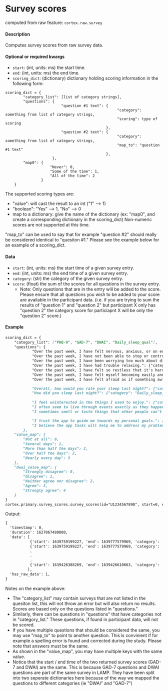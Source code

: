 # Survey scores

computed from raw feature: `cortex.raw.survey`

#### Description

Computes survey scores from raw survey data.

#### Optional or required kwargs

- `start`: (int, units: ms) the start time.
- `end`: (int, units: ms) the end time.
- `scoring_dict`: (dictionary) dictionary holding scoring information in the following form:
```
scoring_dict = {
        "category_list": [list of category strings],
        "questions": {
                         "question #1 text": {
                                                  "category": something from list of category strings,
                                                  "scoring": type of scoring
                                             },
                         "question #2 text": {
                                                  "category": something from list of category strings,
                                                  "map_to": "question #1 text"
                                             },
                     },
        "map0": {
                    "Never": 0,
                    "Some of the time": 1,
                    "All of the time": 2
                }
    }
```
The supported scoring types are:
- "value": will cast the result to an int ("1" --> 1)
- "boolean": "Yes" --> 1, "No" --> 0
- map to a dictionary: give the name of the dictionary (ex: "map0", and create a corresponding dictionary in the scoring_dict)
Non-numeric scores are not supported at this time. 

"map_to" can be used to say that for example "question #2" should really be considered identical to "quesiton #1."
Please see the example below for an example of a scoring_dict.


#### Data

- `start`: (int, units: ms) the start time of a given survey entry.
- `end`: (int, units: ms) the end time of a given survey entry.
- `category`: (str) the category of the given survey entry.
- `score`: (float) the sum of the scores for all questions in the survey entry.
  - Note: Only questions that are in the entry will be added to the score. Please ensure that all questions you wish to be added to your score are available in the participant data. (i.e. if you are trying to sum the results of "question 1" and "question 2" but participant X only has "question 2" the category score for particiapnt X will be only the "question 2" score.)

#### Example

```markdown
scoring_dict = {
    "category_list": ["PHQ-9", "GAD-7", "DWAI", "Daily_sleep_qual"],
    "questions": {
            "Over the past week, I have felt nervous, anxious, or on edge.": {"category": "GAD-7", "scoring": "value_map"},
            "Over the past week, I have not been able to stop or control worrying.": {"category": "GAD-7", "scoring": "value_map"},
            "Over the past week, I have been worrying too much about different things.": {"category": "GAD-7", "scoring": "value_map"},
            "Over the past week, I have had trouble relaxing.": {"category": "GAD-7", "scoring": "value_map"},
            "Over the past week, I have felt so restless that it's hard to sit still.": {"category": "GAD-7", "scoring": "value_map"},
            "Over the past week, I have felt myself becoming easily annoyed or irritable.": {"category": "GAD-7", "scoring": "value_map"},
            "Over the past week, I have felt afraid as if something awful might happen.": {"category": "GAD-7", "scoring": "value_map"},

            "Overall, how would you rate your sleep last night?": {"category": "Daily_sleep_qual", "scoring": "value"},
            "How did you sleep last night?": {"category": "Daily_sleep_qual", "map_to": "Overall, how would you rate your sleep last night?"},
        
            "I feel uninterested in the things I used to enjoy.": {"category": "PQ-16", "scoring": "boolean"},
            "I often seem to live through events exactly as they happened before (déjà vu).": {"category": "PQ-16", "scoring": "boolean"},
            "I sometimes smell or taste things that other people can’t smell or taste.": {"category": "PQ-16", "scoring": "boolean"},

            "I trust the app to guide me towards my personal goals.": {"category": "DWAI", "scoring": "dwai_value_map"},
            "I believe the app tasks will help me to address my problems.": {"category": "DWAI", "scoring": "dwai_value_map"},
        },
    "value_map": {
        "Not at all": 0,
        "Several days": 1,
        "More than half the days": 2,
        "Over half the days": 2,
        "Nearly every day": 3
    },
    "dwai_value_map": {
        "Strongly disagree": 0,
        "Disagree": 1,
        "Neither agree nor disagree": 2,
        "Agree": 3,
        "Strongly agree": 4
    }
}
cortex.primary.survey_scores.survey_scores(id="U1234567890", start=0, end=cortex.now(), scoring_dict=scoring_dict)
```
Output:
```markdown
{
  'timestamp': 0,
  'duration': 1627067480000,
  'data': [
           {'start': 1639759199227, 'end': 1639777579969, 'category': 'GAD-7', 'score': 7},
           {'start': 1639759199227, 'end': 1639777579969, 'category': 'DWAI', 'score': 6},
           .
           .
           .
           {'start': 1639426388269, 'end': 1639426610663, 'category': 'Daily_sleep_qual', 'score': 3},
          ],
  'has_raw_data': 1,
}
```

Notes on the example above:
- The "category_list" may contain surveys that are not listed in the quesiton list, this will not throw an error but will also return no results. Scores are based only on the questions listed in "questions."
- Similarly, there can be questions in "questions" that have categories not in "category_list." These questions, if found in participant data, will not be scored.
- If you have multiple questions that should be considered the same, you may use "map_to" to point to another question. This is convinient if for example a spelling error is found and corrected during the study. Please note that answers must be the same.
- As shown in the "value_map", you may have multiple keys with the same value. 
- Notice that the start / end time of the two returned survey scores (GAD-7 and DWAI) are the same. This is because GAD-7 questions and DWAI questions are part of the same survey in LAMP. They have been split into two seperate dictionaries here because of the way we mapped the questions to different categories (ie "DWAI" and "GAD-7")

